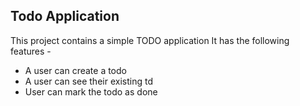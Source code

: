 ## Todo Application

This project contains a simple TODO application
It has the following features -
- A user can create a todo
- A user can see their existing td
- User can mark the todo as done
